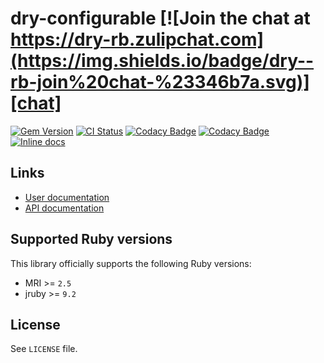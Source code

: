 [gem]: https://rubygems.org/gems/dry-configurable
[actions]: https://github.com/dry-rb/dry-configurable/actions
[codacy]: https://www.codacy.com/gh/dry-rb/dry-configurable
[chat]: https://dry-rb.zulipchat.com
[inchpages]: http://inch-ci.org/github/dry-rb/dry-configurable

# dry-configurable [![Join the chat at https://dry-rb.zulipchat.com](https://img.shields.io/badge/dry--rb-join%20chat-%23346b7a.svg)][chat]

[![Gem Version](https://badge.fury.io/rb/dry-configurable.svg)][gem]
[![CI Status](https://github.com/dry-rb/dry-configurable/workflows/ci/badge.svg)][actions]
[![Codacy Badge](https://api.codacy.com/project/badge/Grade/0276a97990e04eb0ac722b3e7f3620b5)][codacy]
[![Codacy Badge](https://api.codacy.com/project/badge/Coverage/0276a97990e04eb0ac722b3e7f3620b5)][codacy]
[![Inline docs](http://inch-ci.org/github/dry-rb/dry-configurable.svg?branch=master)][inchpages]

## Links

* [User documentation](http://dry-rb.org/gems/dry-configurable)
* [API documentation](http://rubydoc.info/gems/dry-configurable)

## Supported Ruby versions

This library officially supports the following Ruby versions:

* MRI >= `2.5`
* jruby >= `9.2`

## License

See `LICENSE` file.

